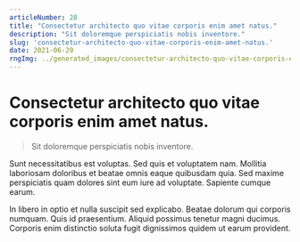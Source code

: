 ```yaml
---
articleNumber: 28
title: "Consectetur architecto quo vitae corporis enim amet natus."
description: "Sit doloremque perspiciatis nobis inventore."
slug: 'consectetur-architecto-quo-vitae-corporis-enim-amet-natus.'
date: 2021-06-29
rngImg: ../generated_images/consectetur-architecto-quo-vitae-corporis-enim-amet-natus..jpg
---
```


# Consectetur architecto quo vitae corporis enim amet natus.

> Sit doloremque perspiciatis nobis inventore.

Sunt necessitatibus est voluptas. Sed quis et voluptatem nam. Mollitia laboriosam doloribus et beatae omnis eaque quibusdam quia. Sed maxime perspiciatis quam dolores sint eum iure ad voluptate. Sapiente cumque earum.
 In libero in optio et nulla suscipit sed explicabo. Beatae dolorum qui corporis numquam. Quis id praesentium. Aliquid possimus tenetur magni ducimus. Corporis enim distinctio soluta fugit dignissimos quidem ut earum provident.
